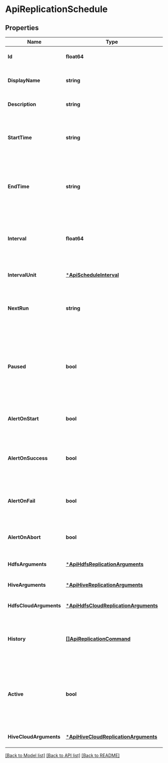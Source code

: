 # ApiReplicationSchedule

## Properties
Name | Type | Description | Notes
------------ | ------------- | ------------- | -------------
**Id** | **float64** | The schedule id. | [optional] [default to null]
**DisplayName** | **string** | The schedule display name. | [optional] [default to null]
**Description** | **string** | The schedule description. | [optional] [default to null]
**StartTime** | **string** | The time at which the scheduled activity is triggered for the first time. | [optional] [default to null]
**EndTime** | **string** | The time after which the scheduled activity will no longer be triggered. | [optional] [default to null]
**Interval** | **float64** | The duration between consecutive triggers of a scheduled activity. | [optional] [default to null]
**IntervalUnit** | [***ApiScheduleInterval**](ApiScheduleInterval.md) |  | [optional] [default to null]
**NextRun** | **string** | Readonly. The time the scheduled command will run next. | [optional] [default to null]
**Paused** | **bool** | The paused state for the schedule. The scheduled activity will not be triggered as long as the scheduled is paused. | [optional] [default to null]
**AlertOnStart** | **bool** | Whether to alert on start of the scheduled activity. | [optional] [default to null]
**AlertOnSuccess** | **bool** | Whether to alert on successful completion of the scheduled activity. | [optional] [default to null]
**AlertOnFail** | **bool** | Whether to alert on failure of the scheduled activity. | [optional] [default to null]
**AlertOnAbort** | **bool** | Whether to alert on abort of the scheduled activity. | [optional] [default to null]
**HdfsArguments** | [***ApiHdfsReplicationArguments**](ApiHdfsReplicationArguments.md) |  | [optional] [default to null]
**HiveArguments** | [***ApiHiveReplicationArguments**](ApiHiveReplicationArguments.md) |  | [optional] [default to null]
**HdfsCloudArguments** | [***ApiHdfsCloudReplicationArguments**](ApiHdfsCloudReplicationArguments.md) |  | [optional] [default to null]
**History** | [**[]ApiReplicationCommand**](ApiReplicationCommand.md) | List of active and/or finished commands for this schedule. | [optional] [default to null]
**Active** | **bool** | Read-only field that is true if this schedule is currently active, false if not. Available since API v11. | [optional] [default to null]
**HiveCloudArguments** | [***ApiHiveCloudReplicationArguments**](ApiHiveCloudReplicationArguments.md) |  | [optional] [default to null]

[[Back to Model list]](../README.md#documentation-for-models) [[Back to API list]](../README.md#documentation-for-api-endpoints) [[Back to README]](../README.md)

